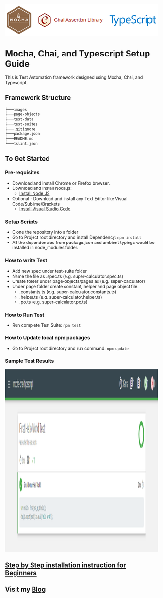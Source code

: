 ![Mocha, Chai, and Typescript](./images/mocha-chai-typescript.png?raw=true "Mocha, Chai, and Typescript")

# Mocha, Chai, and Typescript Setup Guide
This is Test Automation framework designed using Mocha, Chai, and Typescript.

## Framework Structure
```
├───images
├───page-objects
├───test-data
├───test-suites
├───.gitignore
├───package.json
├───README.md
└───tslint.json
```

## To Get Started

### Pre-requisites
* Download and install Chrome or Firefox browser.
* Download and install Node.js:
  * [Install Node.JS](https://qaloop.tk/blog/2018/11/23/install-node-js/ "Install Node.JS")
* Optional - Download and install any Text Editor like Visual Code/Sublime/Brackets
  * [Install Visual Studio Code](https://qaloop.tk/blog/2018/11/23/install-visual-studio-code/ "Install Visual Studio Code")


### Setup Scripts 
* Clone the repository into a folder
* Go to Project root directory and install Dependency: `npm install`
* All the dependencies from package.json and ambient typings would be installed in node_modules folder.

### How to write Test
* Add new spec under test-suite folder
* Name the file as <testname>.spec.ts (e.g. super-calculator.spec.ts)
* Create folder under page-objects/pages as <page-name> (e.g. super-calculator)
* Under page folder create constant, helper and page object file.
    * <page-name>.constants.ts (e.g. super-calculator.constants.ts)
    * <page-name>.helper.ts (e.g. super-calculator.helper.ts)
    * <page-name>.po.ts (e.g. super-calculator.po.ts)

### How to Run Test
* Run complete Test Suite: `npm test`

### How to Update local npm packages
* Go to Project root directory and run command: `npm update`

### Sample Test Results
<p align="center">
<img src= "./images/test-results.png" width=800 height=600 alt="Mocha, Chai, and Typescript Test Result.png"/>
</p>


## [Step by Step installation instruction for Beginners](https://qaloop.tk/blog/2018/12/26/test-automation-using-mocha-chai-and-typescript/ "Step by Step installation instruction for Beginners")


## Visit my [Blog](https://qaloop.tk/blog/ "Blog")
